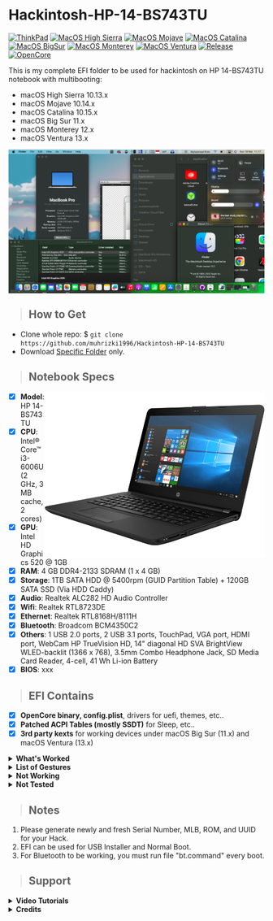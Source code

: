 # Hackintosh-HP-14-BS743TU

[![ThinkPad](https://img.shields.io/badge/HP-14--BS743TU-blue.svg)](https://support.hp.com/sg-en/document/c06049042)
[![MacOS High Sierra](https://img.shields.io/badge/High_Sierra-10.15-red.svg)](https://www.apple.com/)
[![MacOS Mojave](https://img.shields.io/badge/Mojave-10.14-red.svg)](https://www.apple.com/)
[![MacOS Catalina](https://img.shields.io/badge/Catalina-10.15-red.svg)](https://www.apple.com/)
[![MacOS BigSur](https://img.shields.io/badge/Big_Sur-11.5-red.svg)](https://www.apple.com/)
[![MacOS Monterey](https://img.shields.io/badge/Monterey-12.1-red.svg)](https://www.apple.com/)
[![MacOS Ventura](https://img.shields.io/badge/Ventura-13.2.1-red.svg)](https://www.apple.com/)
[![Release](https://img.shields.io/badge/Download-latest-brightgreen.svg)](https://github.com/muhrizki1996/Hackintosh-HP-14-BS743TU/releases/latest)
[![OpenCore](https://img.shields.io/badge/OpenCore-0.9.0-blue.svg)](https://github.com/acidanthera/OpenCorePkg/releases/latest)

This is my complete EFI folder to be used for hackintosh on HP 14-BS743TU notebook with multibooting:
- macOS High Sierra 10.13.x
- macOS Mojave 10.14.x
- macOS Catalina 10.15.x
- macOS Big Sur 11.x
- macOS Monterey 12.x
- macOS Ventura 13.x
 
<img src="/img/Screenshot.png?raw=true" alt="macOS Screenshot" align="center">
 
> ## How to Get
- Clone whole repo: $ `git clone https://github.com/muhrizki1996/Hackintosh-HP-14-BS743TU`
- Download [Specific Folder](https://minhaskamal.github.io/DownGit/#/home) only.
 
> ## Notebook Specs
<img src="/img/HP-14-BS743TU.png?raw=true" alt="HP 14-BS743TU" align="right" width="433" height="325">

- [x] <b>Model</b>: HP 14-BS743TU
- [x] <b>CPU</b>: Intel® Core™ i3-6006U (2 GHz, 3 MB cache, 2 cores)
- [x] <b>GPU</b>: Intel HD Graphics 520 @ 1GB
- [x] <b>RAM</b>: 4 GB DDR4-2133 SDRAM (1 x 4 GB)
- [x] <b>Storage</b>: 1TB SATA HDD @ 5400rpm (GUID Partition Table) + 120GB SATA SSD (Via HDD Caddy)
- [x] <b>Audio</b>: Realtek ALC282 HD Audio Controller
- [x] <b>Wifi</b>: Realtek RTL8723DE
- [x] <b>Ethernet</b>: Realtek RTL8168H/8111H
- [x] <b>Bluetooth</b>: Broadcom BCM4350C2
- [x] <b>Others</b>: 1 USB 2.0 ports, 2 USB 3.1 ports, TouchPad, VGA port, HDMI port, WebCam HP TrueVision HD, 14" diagonal HD SVA BrightView WLED-backlit (1366 x 768), 3.5mm Combo Headphone Jack, SD Media Card Reader, 4-cell, 41 Wh Li-ion Battery
- [x] <b>BIOS</b>: xxx
 
> ## EFI Contains
- [x] <b>OpenCore binary, config.plist</b>, drivers for uefi, themes, etc..
- [x] <b>Patched ACPI Tables (mostly SSDT)</b> for Sleep, etc..
- [x] <b>3rd party kexts</b> for working devices under macOS Big Sur (11.x) and macOS Ventura (13.x)
 
<details>
<summary><strong> What's Worked </strong></summary>
<br>

| Feature                              | Status | Dependency          |
| :----------------------------------- | ------ | ------------------- |
| QE/CI Enabled Graphics               | ✅   | OpenCore Inject + WhateverGreen.kext + BrightnessKeys.kext |
| Brightness Adjustments               | ✅   | WhateverGreen.kext |
| Realtek ALC282 Audio out             | ✅   | AppleALC.kext with Layout ID = 03 |
| Realtek RTL8168H/8111H               | ✅   | RealtekRTL8111.kext |
| Broadcom BCM4350C2 Bluetooth         | ✅   | BlueToolFixup.kext and BrcmPatchRAM.kext + bt.command |
| Touchpad                             | ✅   | VodooPS2Controller.kext |
| Multimedia Keys                      | ✅   | Works as on Windows / Linux |
| Battery Indicator                    | ✅   | ECEnabler.kext |
| WebCam HP TrueVision HD              | ✅   | Native + FaceTimeHDCam.kext for spoofing UVC WebCams as FaceTime HD (not working on macOS Big Sur and newer) |
| USB2.0 Port + USB 3.0 Port           | ✅   | USBPorts.kext |
| Sleep and Wake                       | ✅   | Native + SSDT Patch for Sleep while Power plugged in |
| Mac App Store Access                 | ✅   | Native |
| iMessage and FaceTime                | ✅   | Native |
| HDMI Port                            | ✅   | Tested on Infocus |
| VGA Port                             | ✅   | Tested on Asus Monitor |
| SD Card Reader                       | ✅   | Tested SanDisk 16GB SD Card |
 
</details>

<details>
<summary><strong> List of Gestures </strong></summary>
<br>

| Feature                              | Status | Dependency          |
| :----------------------------------- | ------ | ------------------- |
| 2 Finger Swipe Left                  | ✅   | Forward. |
| 2 Finger Swipe Right                 | ✅   | Backward. |
| 3 Finger Swipe Left                  | ✅   | Right Space/Full Screen apps switch. |
| 3 Finger Swipe Right                 | ✅   | Left Space/Full Screen apps switch. |
| 3 Finger Swipe Up                    | ✅   | Toggle Full screen Switch. |
| 3 Finger + Thumb Swipe Up            | ✅   | Show Desktop. |
| 3 Finger + Thumb Swipe Down          | ✅   | Hide Desktop. |
| 3 Finger Swipe Down                  | ❌   | Do Nothing. |
| 4 Finger Swipe Up                    | ❌   | Do Nothing. |
| 4 Finger Swipe Down                  | ❌   | Do Nothing. |

</details>
 
<details>
<summary><strong> Not Working </strong></summary>
<br>

| Feature                              | Status | Dependency          |
| :----------------------------------- | ------ | ------------------- |
| Realtek RTL8723DE                    | ❌   | Replace with TP-Link TL-WN725N with chris1111 Wireless USB OC Big Sur Adapter kext |

</details>
 
<details>
<summary><strong> Not Tested </strong></summary>
<br>

| Feature                              | Status | Dependency          |
| :----------------------------------- | ------ | ------------------- |
| Hand Off                             | ❌   | Not tested yet. |

</details>
 
> ## Notes

1. Please generate newly and fresh Serial Number, MLB, ROM, and UUID for your Hack.
2. EFI can be used for USB Installer and Normal Boot.
3. For Bluetooth to be working, you must run file "bt.command" every boot.
 
> ## Support

<details>
<summary><strong> Video Tutorials </strong></summary>
<br>

- [Multibooting](https://www.youtube.com/watch?v=vXMNyiEgD6o) Windows, Ubuntu, PhoenixOS & macOS using Clover (UEFI)
- Video demonstration about [Full Graphics Acceleration support](https://www.youtube.com/watch?v=) (QE/CI enabled) under macOS [Soon!].

</details>

<details>
<summary><strong> Credits </strong></summary>
<br>

- [Apple](https://www.apple.com) for macOS.
- [Acidanthera](https://github.com/acidanthera) for all the kexts/utilities that they made.
- [Rehabman](https://github.com/RehabMan) and [Daliansky](https://github.com/daliansky) for the patches and guides and kexts.
- [Dortania](https://github.com/dortania) for for the OpenCore Install Guide.
- [badruzeus](https://github.com/badruzeus) for inspirational Repo and Repo README Layout.
- [banhbaoxamlan](https://github.com/banhbaoxamlan) for inspirational Repo README Layout.
- [Olarila](https://www.olarila.com/topic/6278-olarila-vanilla-images-macos-installer/) Vanilla Images.
- [Olarila](https://www.olarila.com/topic/5676-hackintosh-efi-folder-with-clover-and-opencore/) EFI Mods for Clover and OpenCore.

</details>
